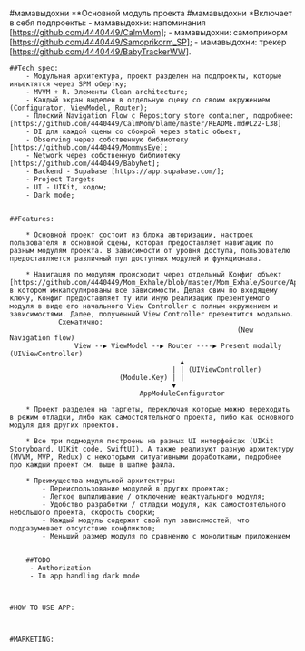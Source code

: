 #мамавыдохни
    **Основной модуль проекта #мамавыдохни
        *Включает в себя подпроекты:
            - мамавыдохни: напоминания [https://github.com/4440449/CalmMom];
            - мамавыдохни: самоприкорм [https://github.com/4440449/Samoprikorm_SP];
            - мамавыдохни: трекер [https://github.com/4440449/BabyTrackerWW].
        
                
    ##Tech spec:
        - Модульная архитектура, проект разделен на подпроекты, которые инъектятся через SPM обертку;
        - MVVМ + R. Элементы Clean architecture;
        - Каждый экран выделен в отдельную сцену со своим окружением (Configurator, ViewModel, Router);
        - Плоский Navigation Flow с Repository store container, подробнее: [https://github.com/4440449/CalmMom/blame/master/README.md#L22-L38]
        - DI для каждой сцены со сбокрой через static объект;
        - Observing через собственную библиотеку [https://github.com/4440449/MommysEye];
        - Network через собственную библиотеку [https://github.com/4440449/BabyNet];
        - Backend - Supabase [https://app.supabase.com/];
        - Project Targets
        - UI - UIKit, кодом;
        - Dark mode;


    ##Features:
       
        * Основной проект состоит из блока авторизации, настроек пользователя и основной сцены, которая предоставляет навигацию по разным модулям проекта. В зависимости от уровня доступа, пользователю предоставляется различный пул доступных модулей и функционала.
         
        * Навигация по модулям происходит через отдельный Конфиг объект [https://github.com/4440449/Mom_Exhale/blob/master/Mom_Exhale/Source/AppConfigurator/AppModuleConfigurator_ME.swift], в котором инкапсулированы все зависимости. Делая свич по входящему ключу, Конфиг предоставляет ту или иную реализацию презентуемого модуля в виде его начального View Controller с полным окружением и зависимостями. Далее, полученный View Controller презентится модально.
                Схематично:
                                                            (New Navigation flow)
                    View --▶ ViewModel --▶ Router ----▶ Present modally (UIViewController)
                                              ▲
                                            | | (UIViewController)
                               (Module.Key) | | 
                                            ▼
                                    AppModuleConfigurator   
                         
        * Проект разделен на таргеты, переключая которые можно переходить в режим отладки, либо как самостоятельного проекта, либо как основного модуля для других проектов.
         
        * Все три подмодуля построены на разных UI интерфейсах (UIKit Storyboard, UIKit code, SwiftUI). А также реализуют разную архитектуру (MVVM, MVP, Redux) с некоторыми ситуативными доработками, подробнее про каждый проект см. выше в шапке файла.
        
        * Преимущества модульной архитектуры:
            - Переиспользование модулей в других проектах;
            - Легкое выпиливание / отключение неактуального модуля;
            - Удобство разработки / отладки модуля, как самостоятельного небольшого проекта, скорость сборки;
            - Каждый модуль содержит свой пул зависимостей, что подразумевает отсутствие конфликтов;
            - Меньший размер модуля по сравнению с монолитным приложением
            

        ##TODO 
         - Authorization
         - In app handling dark mode



    #HOW TO USE APP:
    
   
    
    #MARKETING: 


